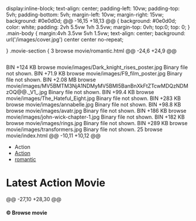display:inline-block;
    text-align: center;
    padding-left: 10vw;
    padding-top: 5vh;
    padding-bottom: 5vh;
    margin-left: 10vw;
    margin-right: 15vw;
    background: #0e0d0d;
@@ -16,15 +18,13 @@
{
    background: #0e0d0d;
    color: white;
    padding: 2vh 5.5vw 1vh 3.5vw; 
    margin-top: 0vh;
    top:0;
     top: 0;
}
.main-body 
{
    margin:4vh 3.5vw 5vh 1.5vw;
    text-align: center;
    background: url('/images/cover.jpg') center center no-repeat;

}
.movie-section 
{
  3  browse movie/romantic.html 
@@ -24,6 +24,9 @@
    <div class="movie-section">
       <a href="https://www.netflix.com/region/eu/detail/0NLR3HRX9BGRLFESTVCUYC4MLW/?ref_=dvm_pds_gen_in_as_s_gt_dsadfeed_mkw_rhR2GQr1-dc_pcrid_%7Badid%7D&mrntrk=slid__pgrid_77215369835_pgeo_9062216_x_106490876488_ptid_dsa-920548187487" target="_blank"><img src="/images/jurrasic park.jpg" alt=""></a>
    </div>
    <div class="movie-section">
        <a href=""><img src="/images/Dark_knight_rises_poster.jpg" alt=""></a>
    </div>
   </div>
   <footer id="footer">
       <div id="copy-rightsection">
 BIN +124 KB browse movie/images/Dark_knight_rises_poster.jpg 
Binary file not shown.
 BIN +71.9 KB browse movie/images/F9_film_poster.jpg 
Binary file not shown.
 BIN +2.08 MB browse movie/images/MV5BMTM3NjA1NDMyMV5BMl5BanBnXkFtZTcwMDQzNDMzOQ@@._V1_.jpg 
Binary file not shown.
 BIN +99.4 KB browse movie/images/The_Hateful_Eight.jpg 
Binary file not shown.
 BIN +283 KB browse movie/images/annabelle.jpg 
Binary file not shown.
 BIN +98.8 KB browse movie/images/avatr.jpg 
Binary file not shown.
 BIN +186 KB browse movie/images/john-wick-chapter-1.jpg 
Binary file not shown.
 BIN +182 KB browse movie/images/rings.jpg 
Binary file not shown.
 BIN +289 KB browse movie/images/transformers.jpg 
Binary file not shown.
  25  browse movie/index.html 
@@ -10,11 +10,12 @@
<body>
    <nav class="navbar">
        <ul>
            <li>Action</li>
            <li><a href="index.html">Action</a></li>
            <li><a href="romantic.html">romantic</a></li>
        </ul>
    </nav>
    <div class="main-body">
        <h1>Latest Action Movie</h1>
    <div class="movie-section">
        <a href=""><img src="https://image.tmdb.org/t/p/original/co6WpLVnazqs8gidDkazf1j1pIH.jpg" alt=""></a>
    </div>
@@ -27,10 +28,30 @@
    <div class="movie-section">
       <a href="https://www.netflix.com/region/eu/detail/0NLR3HRX9BGRLFESTVCUYC4MLW/?ref_=dvm_pds_gen_in_as_s_gt_dsadfeed_mkw_rhR2GQr1-dc_pcrid_%7Badid%7D&mrntrk=slid__pgrid_77215369835_pgeo_9062216_x_106490876488_ptid_dsa-920548187487" target="_blank"><img src="/images/jurrasic park.jpg" alt=""></a>
    </div>
    <div class="movie-section">
        <a href=""><img src="/images/Dark_knight_rises_poster.jpg" alt=""></a>
    </div>
   </div>
   <div class="main-body">
    <div class="movie-section">
        <a href=""><img src="/images/avatr.jpg" alt=""></a>
    </div>
    <div class="movie-section">
        <a href=""><img src="/images/transformers.jpg" alt=""></a>
    </div>
    <div class="movie-section">
        <a href=""><img src="/images/The_Hateful_Eight.jpg" alt=""></a>
    </div>
    <div class="movie-section">
        <a href=""><img src="/images/john-wick-chapter-1.jpg" alt=""></a>
    </div>
    <div class="movie-section">
        <a href=""><img src="/images/F9_film_poster.jpg" alt=""></a>
    </div>

   </div>
   <footer id="footer">
       <div id="copy-rightsection">
           <img src="/images/index.jpg" alt="">
           <h4>&copy; Browse movie</h4>
       </div>
   </footer>
